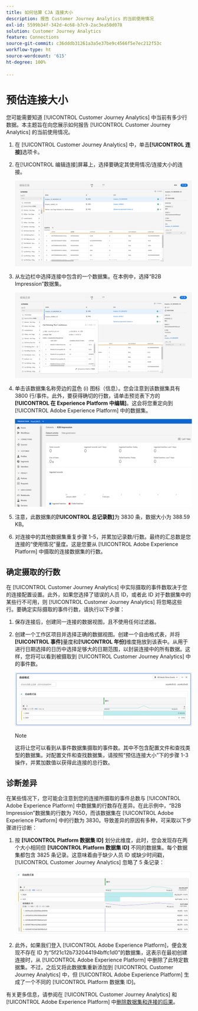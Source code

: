 ```yaml
---
title: 如何估算 CJA 连接大小
description: 报告 Customer Journey Analytics 的当前使用情况
exl-id: 5599b34f-342d-4c68-b7c9-2ac3ea50d078
solution: Customer Journey Analytics
feature: Connections
source-git-commit: c36dddb31261a3a5e37be9c4566f5e7ec212f53c
workflow-type: ht
source-wordcount: '615'
ht-degree: 100%

---
```


# 预估连接大小

您可能需要知道 [!UICONTROL Customer Journey Analytics] 中当前有多少行数据。本主题旨在向您展示如何报告 [!UICONTROL Customer Journey Analytics] 的当前使用情况。

1. 在 [!UICONTROL Customer Journey Analytics] 中，单击&#x200B;**[!UICONTROL 连接]**&#x200B;选项卡。
1. 在[!UICONTROL 编辑连接]屏幕上，选择要确定其使用情况/连接大小的连接。

   ![编辑连接](assets/edit-connection.png)

1. 从左边栏中选择连接中包含的一个数据集。在本例中，选择“B2B Impression”数据集。

   ![数据集](assets/dataset.png)

1. 单击该数据集名称旁边的蓝色 (i) 图标（信息）。您会注意到该数据集具有 3800 行/事件。此外，要获得确切的行数，请单击预览表下方的&#x200B;**[!UICONTROL 在 Experience Platform 中编辑]**。这会将您重定向到 [!UICONTROL Adobe Experience Platform] 中的数据集。

   ![AEP 数据集信息](assets/data-size.png)

1. 注意，此数据集的&#x200B;**[!UICONTROL 总记录数]**&#x200B;为 3830 条，数据大小为 388.59 KB。

1. 对连接中的其他数据集重复步骤 1-5，并累加记录数/行数。最终的汇总数是您连接的“使用情况”量度。这是您要从 [!UICONTROL Adobe Experience Platform] 中摄取的连接数据集的行数。

## 确定摄取的行数

在 [!UICONTROL Customer Journey Analytics] 中实际摄取的事件数取决于您的连接配置设置。此外，如果您选择了错误的人员 ID，或者此 ID 对于数据集中的某些行不可用，则 [!UICONTROL Customer Journey Analytics] 将忽略这些行。要确定实际摄取的事件行数，请执行以下步骤：

1. 保存连接后，创建同一连接的数据视图，且不使用任何过滤器。
1. 创建一个工作区项目并选择正确的数据视图。创建一个自由格式表，并将&#x200B;**[!UICONTROL 事件]**&#x200B;量度和&#x200B;**[!UICONTROL 年份]**&#x200B;维度拖放到该表中。从用于进行日期选择的日历中选择足够大的日期范围，以封装连接中的所有数据。这样，您将可以看到被摄取到 [!UICONTROL Customer Journey Analytics] 中的事件数。

   ![工作区项目](assets/event-number.png)

   >[!NOTE]
   >
   >这将让您可以看到从事件数据集摄取的事件数。其中不包含配置文件和查找类型的数据集。对配置文件和查找数据集，请按照“预估连接大小”下的步骤 1-3 操作，并累加数值以获得此连接的总行数。

## 诊断差异

在某些情况下，您可能会注意到您的连接所摄取的事件总数与 [!UICONTROL Adobe Experience Platform] 中数据集的行数存在差异。在此示例中，“B2B Impression”数据集的行数为 7650，而该数据集在 [!UICONTROL Adobe Experience Platform] 中的行数为 3830。导致差异的原因有多种，可采取以下步骤进行诊断：

1. 按 **[!UICONTROL Platform 数据集 ID]** 划分此维度，此时，您会发现存在两个大小相同但 **[!UICONTROL Platform 数据集 ID]** 不同的数据集。每个数据集都包含 3825 条记录。这意味着由于缺少人员 ID 或缺少时间戳，[!UICONTROL Customer Journey Analytics] 忽略了 5 条记录：

   ![划分](assets/data-size2.png)

1. 此外，如果我们登入 [!UICONTROL Adobe Experience Platform]，便会发现不存在 ID 为“5f21c12b732044194bffc1d0”的数据集，这表示在最初创建连接时，从 [!UICONTROL Adobe Experience Platform] 中删除了此特定数据集。不过，之后又将此数据集重新添加到 [!UICONTROL Customer Journey Analytics] 中，但 [!UICONTROL Adobe Experience Platform] 生成了一个不同的 [!UICONTROL Platform 数据集 ID]。

有关更多信息，请参阅在 [!UICONTROL Customer Journey Analytics] 和 [!UICONTROL Adobe Experience Platform] 中[删除数据集和连接的后果](https://experienceleague.adobe.com/docs/analytics-platform/using/cja-overview/cja-faq.html?lang=zh-Hans#implications-of-deleting-data-components)。

